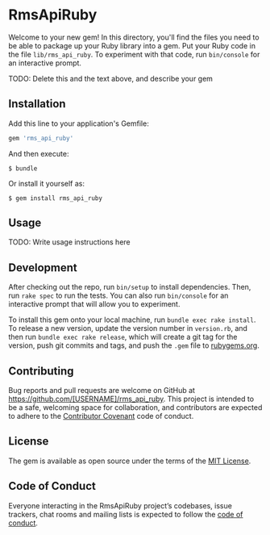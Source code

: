 # RmsApiRuby

Welcome to your new gem! In this directory, you'll find the files you need to be able to package up your Ruby library into a gem. Put your Ruby code in the file `lib/rms_api_ruby`. To experiment with that code, run `bin/console` for an interactive prompt.

TODO: Delete this and the text above, and describe your gem

## Installation

Add this line to your application's Gemfile:

```ruby
gem 'rms_api_ruby'
```

And then execute:

    $ bundle

Or install it yourself as:

    $ gem install rms_api_ruby

## Usage

TODO: Write usage instructions here

## Development

After checking out the repo, run `bin/setup` to install dependencies. Then, run `rake spec` to run the tests. You can also run `bin/console` for an interactive prompt that will allow you to experiment.

To install this gem onto your local machine, run `bundle exec rake install`. To release a new version, update the version number in `version.rb`, and then run `bundle exec rake release`, which will create a git tag for the version, push git commits and tags, and push the `.gem` file to [rubygems.org](https://rubygems.org).

## Contributing

Bug reports and pull requests are welcome on GitHub at https://github.com/[USERNAME]/rms_api_ruby. This project is intended to be a safe, welcoming space for collaboration, and contributors are expected to adhere to the [Contributor Covenant](http://contributor-covenant.org) code of conduct.

## License

The gem is available as open source under the terms of the [MIT License](https://opensource.org/licenses/MIT).

## Code of Conduct

Everyone interacting in the RmsApiRuby project’s codebases, issue trackers, chat rooms and mailing lists is expected to follow the [code of conduct](https://github.com/[USERNAME]/rms_api_ruby/blob/master/CODE_OF_CONDUCT.md).
